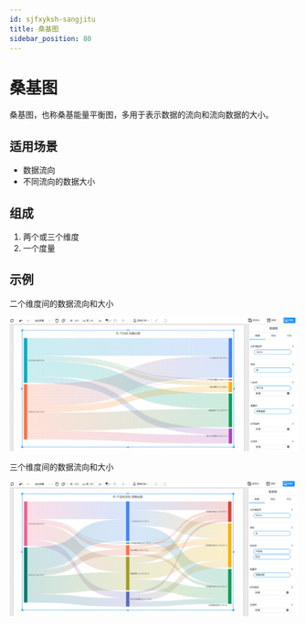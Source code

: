 ```yaml
---
id: sjfxyksh-sangjitu
title: 桑基图
sidebar_position: 80
---
```

# 桑基图

桑基图，也称桑基能量平衡图，多用于表示数据的流向和流向数据的大小。

## 适用场景

- 数据流向
- 不同流向的数据大小

## 组成

1. 两个或三个维度
2. 一个度量

## 示例

二个维度间的数据流向和大小

![image-20230113183244384](../../../static/img/datafor/visualizer/image-20230113183244384.png)

三个维度间的数据流向和大小

![image-20230113183357753](../../../static/img/datafor/visualizer/image-20230113183357753.png)